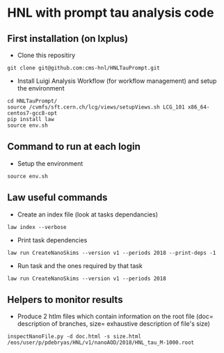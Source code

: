 # HNL with prompt tau analysis code

## First installation (on lxplus)

- Clone this repositiry
```shell
git clone git@github.com:cms-hnl/HNLTauPrompt.git
```

- Install Luigi Analysis Workflow (for workflow management) and setup the environment
```shell
cd HNLTauPrompt/
source /cvmfs/sft.cern.ch/lcg/views/setupViews.sh LCG_101 x86_64-centos7-gcc8-opt
pip install law
source env.sh
```

## Command to run at each login

- Setup the environment
```shell
source env.sh
```

## Law useful commands

- Create an index file (look at tasks dependancies)
```shell
law index --verbose
```

- Print task dependencies 
```shell
law run CreateNanoSkims --version v1 --periods 2018 --print-deps -1
```

- Run task and the ones required by that task 
```shell
law run CreateNanoSkims --version v1 --periods 2018
```

## Helpers to monitor results

- Produce 2 htlm files which contain information on the root file (doc= description of branches, size= exhaustive description of file's size) 
```shell
inspectNanoFile.py -d doc.html -s size.html /eos/user/p/pdebryas/HNL/v1/nanoAOD/2018/HNL_tau_M-1000.root
```